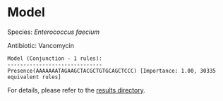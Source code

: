 
# Model

Species: *Enterococcus faecium*

Antibiotic: Vancomycin

```
Model (Conjunction - 1 rules):
------------------------------
Presence(AAAAAAATAGAAGCTACGCTGTGCAGCTCCC) [Importance: 1.00, 30335 equivalent rules]

```

For details, please refer to the [results directory](../../../../../results/scm_b/enterococcus%20faecium/vancomycin/repeat_4/).

